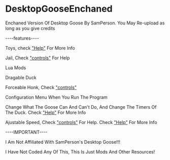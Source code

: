 # DesktopGooseEnchaned
Enchaned Version Of Desktop Goose By SamPerson.
You May Re-upload as long as you give credits

----features----

Toys, check ["Help"](https://pages.github.com/DemonGuy664/DesktopGooseEnchaned/main/Help.txt) For More Info

Jail, Check ["controls"](https://pages.github.com/DemonGuy664/DesktopGooseEnchaned/main/Controls.txt) For Help

Lua Mods

Dragable Duck

Forceable Honk, Check ["controls"](https://pages.github.com/DemonGuy664/DesktopGooseEnchaned/main/Controls.txt)

Configuration Menu When You Run The Program

Change What The Goose Can And Can't Do, And Change The Timers Of The Duck. Check ["Help"](https://pages.github.com/DemonGuy664/DesktopGooseEnchaned/main/Help.txt) For More Info

Ajustable Speed, Check ["controls"](https://pages.github.com/DemonGuy664/DesktopGooseEnchaned/main/Controls.txt) For Help. Check ["Help"](https://pages.github.com/DemonGuy664/DesktopGooseEnchaned/main/Help.txt) For More Info


----IMPORTANT----

I Am Not Affiliated With SamPerson's Desktop Goose!!!

I Have Not Coded Any Of This, This Is Just Mods And Other Resources!
